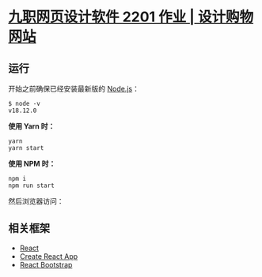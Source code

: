 # [九职网页设计软件 2201 作业 | 设计购物网站](https://github.com/Yue-plus/shopping-websites-demo)

## 运行

开始之前确保已经安装最新版的 [Node.js](https://nodejs.org/zh-cn/)：

```shell
$ node -v
v18.12.0
```

**使用 Yarn 时：**

```shell
yarn
yarn start
```

**使用 NPM 时：**

```shell
npm i
npm run start
```

然后浏览器访问：

## 相关框架

- [React](https://zh-hans.reactjs.org/docs/getting-started.html)
- [Create React App](https://create-react-app.dev/docs/getting-started)
- [React Bootstrap](https://react-bootstrap.github.io/getting-started/introduction)